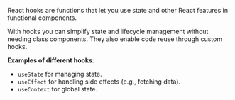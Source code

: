React hooks are functions that let you use state and other React features in functional components.

With hooks you can simplify state and lifecycle management without needing class components. They also enable code reuse through custom hooks.

**Examples of different hooks**:

* `useState` for managing state.  
* `useEffect` for handling side effects (e.g., fetching data).  
* `useContext` for global state.